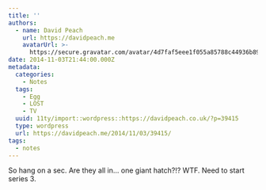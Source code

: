 ```yaml
---
title: ''
authors:
  - name: David Peach
    url: https://davidpeach.me
    avatarUrl: >-
      https://secure.gravatar.com/avatar/4d7faf5eee1f055a85788c44936b8995eaab6dfb004e7854ec747ccb272e91ee?s=96&d=mm&r=g
date: 2014-11-03T21:44:00.000Z
metadata:
  categories:
    - Notes
  tags:
    - Egg
    - LOST
    - TV
  uuid: 11ty/import::wordpress::https://davidpeach.co.uk/?p=39415
  type: wordpress
  url: https://davidpeach.me/2014/11/03/39415/
tags:
  - notes
---
```

So hang on a sec. Are they all in… one giant hatch?!? WTF. Need to start series 3.